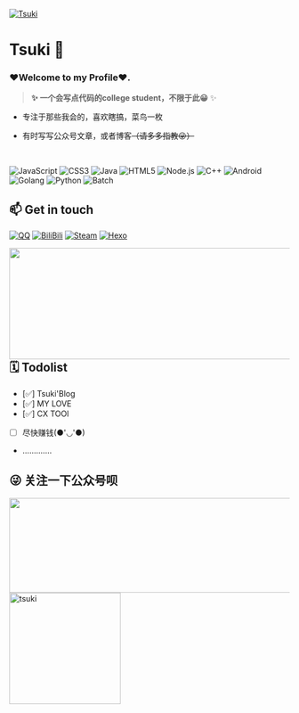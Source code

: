[![Tsuki](https://readme-typing-svg.herokuapp.com?font=Fira+Code&weight=600&size=30&pause=999&color=7367F0&center=true&vCenter=true&width=600&lines=%E7%90%86%E6%83%B3%E4%B8%BB%E4%B9%89%E7%9A%84%E8%8A%B1%E6%9C%80%E7%BB%88%E4%BC%9A%E7%9B%9B%E5%BC%80%E6%B5%AA%E6%BC%AB%E4%B8%BB%E4%B9%89%E5%9C%9F%E5%A3%A4%E9%87%8C%EF%BC%8C;%E6%88%91%E7%9A%84%E7%83%AD%E6%83%85%E4%B8%8D%E4%BC%9A%E7%86%84%E7%81%AD%E5%9C%A8%E7%8E%B0%E5%AE%9E%E7%9A%84%E5%B9%B3%E5%87%A1%E4%B9%8B%E4%B8%AD)](https://git.io/typing-svg)

<img align="right" src="https://github-readme-stats.vercel.app/api?username=tw93&show_icons=true&custom_title=Dashboard&hide_border=true" alt=""/>


# Tsuki 🔭

### ❤️Welcome to my Profile❤️.

> **✨ 一个会写点代码的college student，不限于此😀** ✨

* 专注于那些我会的，喜欢瞎搞，菜鸟一枚

* 有时写写公众号文章，或者博客<del>（请多多指教😜）</del>

<img align="right" src="https://github-readme-stats.vercel.app/api/top-langs?username=Ptsuki&layout=compact&count_private=false&hide_border=true" alt="">

<br/>

![JavaScript](https://img.shields.io/badge/-JavaScript-e5cd0c?style=flat-square&logo=JavaScript&logoColor=000)
![CSS3](https://img.shields.io/badge/-CSS3-1572b6?style=flat-square&logo=CSS3&labelColor=1572b6)
![Java](https://img.shields.io/badge/-Java-ce0000?style=flat-square&logo=Java&logoColor=fff)
![HTML5](https://img.shields.io/badge/-HTML5-e34f26?style=flat-square&logo=HTML5&logoColor=fff)
![Node.js](https://img.shields.io/badge/-Node.js-339933?style=flat-square&logo=Node.js&logoColor=fff)
![C++](https://img.shields.io/badge/-C%2b%2b-cc961c?style=flat-square&logo=C%2b%2b&logoColor=fff)
![Android](https://img.shields.io/badge/-Android-3ddc84?style=flat-square&logo=android&logoColor=fff)
![Golang](https://img.shields.io/badge/-Golang-00add8?style=flat-square&logo=go&logoColor=fff)
![Python](https://img.shields.io/badge/-Python-3776ab?style=flat-square&logo=python&logoColor=fff)
![Batch](https://img.shields.io/badge/-Batch-4d4d4d?style=flat-square&logo=windows%20terminal&logoColor=fff)

## 📫 Get in touch

[![QQ](https://img.shields.io/badge/-QQ-eb1923?style=flat-square&logo=Tencent%20QQ&logoColor=fff)](http://wpa.qq.com/msgrd?v=3&uin=1341361765&site=qq&menu=yes)
[![BiliBili](https://img.shields.io/badge/-Tiamo奕-00a1d6?style=flat-square&logo=bilibili&logoColor=fff)](https://space.bilibili.com/432373131)
[![Steam](https://img.shields.io/badge/-Etongxue-000000?style=flat-square&logo=steam&logoColor=white&labelColor=000000)](https://steamcommunity.com/id/tiamo6861)
[![Hexo](https://img.shields.io/badge/-Hexo-0e83cd?style=flat-square&logo=hexo&logoColor=white)](https://etongxue.xyz/)

<img align="right" src="http://github-profile-summary-cards.vercel.app/api/cards/profile-details?username=Ptsuki&theme=dracula" alt="" height = "200" width = "550"  >


## 🗓️ Todolist

- [✅] Tsuki'Blog
- [✅] MY LOVE
- [✅] CX TOOl
- [  ] 尽快赚钱(●'◡'●)
- .............

## 😜 关注一下公众号呗
<img align="right" src="https://count.kjchmc.cn/get/@etongxue?theme=asoul" alt="" width = "550" height = "170" >
 <img src="https://i.loli.net/2021/11/05/bcySezJvoamgY69.png" width = "200" height = "200" alt="tsuki" align=center />
